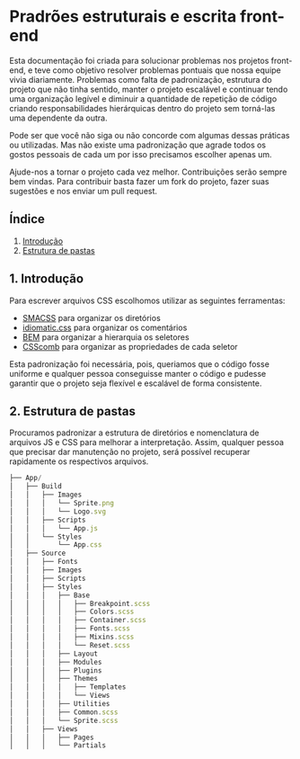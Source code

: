 # Pradrões estruturais e escrita front-end

Esta documentação foi criada para solucionar problemas nos projetos front-end, e teve como objetivo resolver problemas pontuais que nossa equipe vivia diariamente. Problemas como falta de padronização, estrutura do projeto que não tinha sentido, manter o projeto escalável e continuar tendo uma organização legível e diminuir a quantidade de repetição de código criando responsabilidades hierárquicas dentro do projeto sem torná-las uma dependente da outra.

Pode ser que você não siga ou não concorde com algumas dessas práticas ou utilizadas. Mas não existe uma padronização que agrade todos os gostos pessoais de cada um por isso precisamos escolher apenas um.

Ajude-nos a tornar o projeto cada vez melhor. Contribuições serão sempre bem vindas. Para contribuir basta fazer um fork do projeto, fazer suas sugestões e nos enviar um pull request.

## Índice

1. [Introdução](#introduction)
2. [Estrutura de pastas](#sctructure-folders)

<a name="introduction"></a>
## 1. Introdução

Para escrever arquivos CSS escolhomos utilizar as seguintes ferramentas:
- [SMACSS](https://smacss.com/book/categorizing) para organizar os diretórios
- [idiomatic.css](https://github.com/necolas/idiomatic-css) para organizar os comentários
- [BEM](http://getbem.com/introduction/) para organizar a hierarquia os seletores
- [CSScomb](http://csscomb.com/) para organizar as propriedades de cada seletor

Esta padronização foi necessária, pois, queriamos que o código fosse uniforme e qualquer pessoa conseguisse manter o código e pudesse garantir que o projeto seja flexível e escalável de forma consistente.


<a name="sctructure-folders"></a>
## 2. Estrutura de pastas

Procuramos padronizar a estrutura de diretórios e nomenclatura de arquivos JS e CSS para melhorar a interpretação. Assim, qualquer pessoa que precisar dar manutenção no projeto, será possível recuperar rapidamente os respectivos arquivos.

```js
├── App/
│   ├── Build
│   │   ├── Images
│   │   │   └── Sprite.png
│   │   │   └── Logo.svg
│   │   ├── Scripts
│   │   │   └── App.js
│   │   └── Styles
│   │       └── App.css
│   ├── Source
│   │   ├── Fonts
│   │   ├── Images
│   │   ├── Scripts
│   │   ├── Styles
│   │   │   ├── Base
│   │   │   │   ├── Breakpoint.scss
│   │   │   │   ├── Colors.scss
│   │   │   │   ├── Container.scss
│   │   │   │   ├── Fonts.scss
│   │   │   │   ├── Mixins.scss
│   │   │   │   └── Reset.scss
│   │   │   ├── Layout
│   │   │   ├── Modules
│   │   │   ├── Plugins
│   │   │   ├── Themes
│   │   │   │   ├── Templates
│   │   │   │   └── Views
│   │   │   ├── Utilities
│   │   │   ├── Common.scss
│   │   │   └── Sprite.scss
│   │   ├── Views
│   │   │   ├── Pages
│   │   │   └── Partials
```